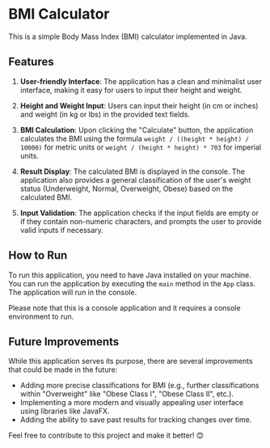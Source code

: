 # BMI Calculator


This is a simple Body Mass Index (BMI) calculator implemented in Java.

## Features

1. **User-friendly Interface**: The application has a clean and minimalist user interface, making it easy for users to input their height and weight.

2. **Height and Weight Input**: Users can input their height (in cm or inches) and weight (in kg or lbs) in the provided text fields.

3. **BMI Calculation**: Upon clicking the "Calculate" button, the application calculates the BMI using the formula `weight / ((height * height) / 10000)` for metric units or `weight / (height * height) * 703` for imperial units.

4. **Result Display**: The calculated BMI is displayed in the console. The application also provides a general classification of the user's weight status (Underweight, Normal, Overweight, Obese) based on the calculated BMI.

5. **Input Validation**: The application checks if the input fields are empty or if they contain non-numeric characters, and prompts the user to provide valid inputs if necessary.

## How to Run

To run this application, you need to have Java installed on your machine. You can run the application by executing the `main` method in the `App` class. The application will run in the console.

Please note that this is a console application and it requires a console environment to run.

## Future Improvements

While this application serves its purpose, there are several improvements that could be made in the future:

- Adding more precise classifications for BMI (e.g., further classifications within "Overweight" like "Obese Class I", "Obese Class II", etc.).
- Implementing a more modern and visually appealing user interface using libraries like JavaFX.
- Adding the ability to save past results for tracking changes over time.

Feel free to contribute to this project and make it better! 😊
